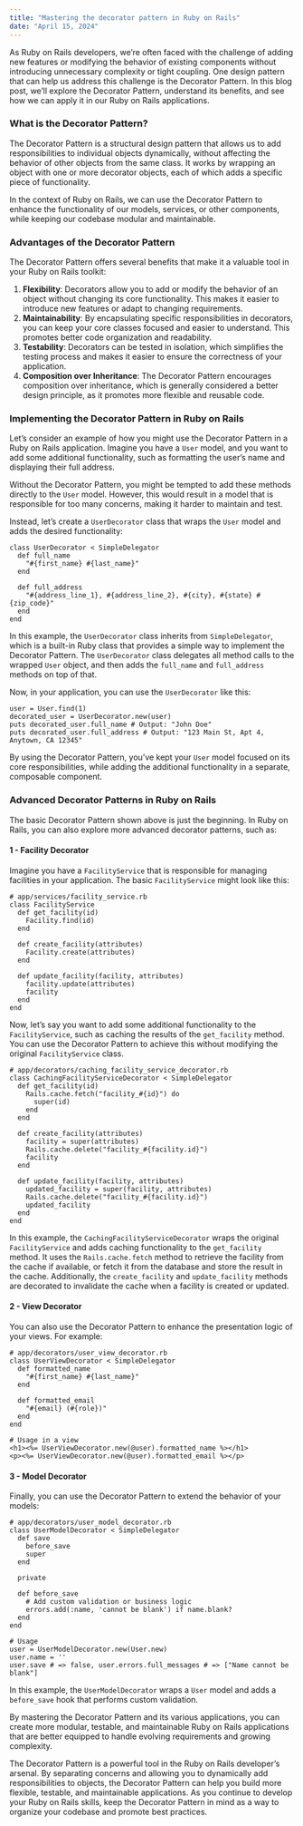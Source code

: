 ```yaml
---
title: "Mastering the decorator pattern in Ruby on Rails"
date: "April 15, 2024"
---
```


As Ruby on Rails developers, we’re often faced with the challenge of adding new features or modifying the behavior of existing components without introducing unnecessary complexity or tight coupling. One design pattern that can help us address this challenge is the Decorator Pattern. In this blog post, we’ll explore the Decorator Pattern, understand its benefits, and see how we can apply it in our Ruby on Rails applications.

### What is the Decorator Pattern?

The Decorator Pattern is a structural design pattern that allows us to add responsibilities to individual objects dynamically, without affecting the behavior of other objects from the same class. It works by wrapping an object with one or more decorator objects, each of which adds a specific piece of functionality.

In the context of Ruby on Rails, we can use the Decorator Pattern to enhance the functionality of our models, services, or other components, while keeping our codebase modular and maintainable.

### Advantages of the Decorator Pattern

The Decorator Pattern offers several benefits that make it a valuable tool in your Ruby on Rails toolkit:

1.  **Flexibility**: Decorators allow you to add or modify the behavior of an object without changing its core functionality. This makes it easier to introduce new features or adapt to changing requirements.
2.  **Maintainability**: By encapsulating specific responsibilities in decorators, you can keep your core classes focused and easier to understand. This promotes better code organization and readability.
3.  **Testability**: Decorators can be tested in isolation, which simplifies the testing process and makes it easier to ensure the correctness of your application.
4.  **Composition over Inheritance**: The Decorator Pattern encourages composition over inheritance, which is generally considered a better design principle, as it promotes more flexible and reusable code.

### Implementing the Decorator Pattern in Ruby on Rails

Let’s consider an example of how you might use the Decorator Pattern in a Ruby on Rails application. Imagine you have a `User` model, and you want to add some additional functionality, such as formatting the user’s name and displaying their full address.

Without the Decorator Pattern, you might be tempted to add these methods directly to the `User` model. However, this would result in a model that is responsible for too many concerns, making it harder to maintain and test.

Instead, let’s create a `UserDecorator` class that wraps the `User` model and adds the desired functionality:

    class UserDecorator < SimpleDelegator
      def full_name
        "#{first_name} #{last_name}"
      end
    
      def full_address
        "#{address_line_1}, #{address_line_2}, #{city}, #{state} #{zip_code}"
      end
    end

In this example, the `UserDecorator` class inherits from `SimpleDelegator`, which is a built-in Ruby class that provides a simple way to implement the Decorator Pattern. The `UserDecorator` class delegates all method calls to the wrapped `User` object, and then adds the `full_name` and `full_address` methods on top of that.

Now, in your application, you can use the `UserDecorator` like this:

    user = User.find(1)
    decorated_user = UserDecorator.new(user)
    puts decorated_user.full_name # Output: "John Doe"
    puts decorated_user.full_address # Output: "123 Main St, Apt 4, Anytown, CA 12345"

By using the Decorator Pattern, you’ve kept your `User` model focused on its core responsibilities, while adding the additional functionality in a separate, composable component.

### Advanced Decorator Patterns in Ruby on Rails

The basic Decorator Pattern shown above is just the beginning. In Ruby on Rails, you can also explore more advanced decorator patterns, such as:

#### 1 - Facility Decorator

Imagine you have a `FacilityService` that is responsible for managing facilities in your application. The basic `FacilityService` might look like this:

    # app/services/facility_service.rb
    class FacilityService
      def get_facility(id)
        Facility.find(id)
      end
    
      def create_facility(attributes)
        Facility.create(attributes)
      end
    
      def update_facility(facility, attributes)
        facility.update(attributes)
        facility
      end
    end

Now, let’s say you want to add some additional functionality to the `FacilityService`, such as caching the results of the `get_facility` method. You can use the Decorator Pattern to achieve this without modifying the original `FacilityService` class.

    # app/decorators/caching_facility_service_decorator.rb
    class CachingFacilityServiceDecorator < SimpleDelegator
      def get_facility(id)
        Rails.cache.fetch("facility_#{id}") do
          super(id)
        end
      end
    
      def create_facility(attributes)
        facility = super(attributes)
        Rails.cache.delete("facility_#{facility.id}")
        facility
      end
    
      def update_facility(facility, attributes)
        updated_facility = super(facility, attributes)
        Rails.cache.delete("facility_#{facility.id}")
        updated_facility
      end
    end

In this example, the `CachingFacilityServiceDecorator` wraps the original `FacilityService` and adds caching functionality to the `get_facility` method. It uses the `Rails.cache.fetch` method to retrieve the facility from the cache if available, or fetch it from the database and store the result in the cache. Additionally, the `create_facility` and `update_facility` methods are decorated to invalidate the cache when a facility is created or updated.

#### 2 - View Decorator

You can also use the Decorator Pattern to enhance the presentation logic of your views. For example:

    # app/decorators/user_view_decorator.rb
    class UserViewDecorator < SimpleDelegator
      def formatted_name
        "#{first_name} #{last_name}"
      end
    
      def formatted_email
        "#{email} (#{role})"
      end
    end
    
    # Usage in a view
    <h1><%= UserViewDecorator.new(@user).formatted_name %></h1>
    <p><%= UserViewDecorator.new(@user).formatted_email %></p>

#### 3 - Model Decorator

Finally, you can use the Decorator Pattern to extend the behavior of your models:

    # app/decorators/user_model_decorator.rb
    class UserModelDecorator < SimpleDelegator
      def save
        before_save
        super
      end
    
      private
    
      def before_save
        # Add custom validation or business logic
        errors.add(:name, 'cannot be blank') if name.blank?
      end
    end
    
    # Usage
    user = UserModelDecorator.new(User.new)
    user.name = ''
    user.save # => false, user.errors.full_messages # => ["Name cannot be blank"]

In this example, the `UserModelDecorator` wraps a `User` model and adds a `before_save` hook that performs custom validation.

By mastering the Decorator Pattern and its various applications, you can create more modular, testable, and maintainable Ruby on Rails applications that are better equipped to handle evolving requirements and growing complexity.

The Decorator Pattern is a powerful tool in the Ruby on Rails developer’s arsenal. By separating concerns and allowing you to dynamically add responsibilities to objects, the Decorator Pattern can help you build more flexible, testable, and maintainable applications. As you continue to develop your Ruby on Rails skills, keep the Decorator Pattern in mind as a way to organize your codebase and promote best practices.
